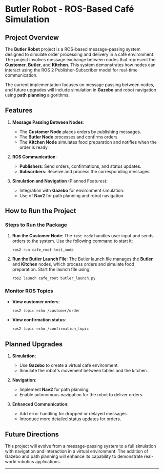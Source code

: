 # **Butler Robot - ROS-Based Café Simulation**

## **Project Overview**

The **Butler Robot** project is a ROS-based message-passing system designed to simulate order processing and delivery in a café environment. The project involves message exchange between nodes that represent the **Customer**, **Butler**, and **Kitchen**. This system demonstrates how nodes can interact using the ROS 2 Publisher-Subscriber model for real-time communication.

The current implementation focuses on message passing between nodes, and future upgrades will include simulation in **Gazebo** and robot navigation using **path planning** algorithms.

## **Features**

1. **Message Passing Between Nodes**:
   - The **Customer Node** places orders by publishing messages.
   - The **Butler Node** processes and confirms orders.
   - The **Kitchen Node** simulates food preparation and notifies when the order is ready.

2. **ROS Communication**:
   - **Publishers**: Send orders, confirmations, and status updates.
   - **Subscribers**: Receive and process the corresponding messages.

3. **Simulation and Navigation** (Planned Features):
   - Integration with **Gazebo** for environment simulation.
   - Use of **Nav2** for path planning and robot navigation.

## **How to Run the Project**

### **Steps to Run the Package**
1. **Run the Customer Node**:
   The `test_node` handles user input and sends orders to the system. Use the following command to start it:
   ```bash
   ros2 run cafe_root test_node
   ```

2. **Run the Butler Launch File**:
   The Butler launch file manages the **Butler** and **Kitchen** nodes, which process orders and simulate food preparation. Start the launch file using:
   ```bash
   ros2 launch cafe_root butler_launch.py
   ```

### **Monitor ROS Topics**
- **View customer orders**:
  ```bash
  ros2 topic echo /customer/order
  ```
- **View confirmation status**:
  ```bash
  ros2 topic echo /confirmation_topic
  ```



## **Planned Upgrades**

1. **Simulation**:
   - Use **Gazebo** to create a virtual café environment.
   - Simulate the robot's movement between tables and the kitchen.

2. **Navigation**:
   - Implement **Nav2** for path planning.
   - Enable autonomous navigation for the robot to deliver orders.

3. **Enhanced Communication**:
   - Add error handling for dropped or delayed messages.
   - Introduce more detailed status updates for orders.

## **Future Directions**

This project will evolve from a message-passing system to a full simulation with navigation and interaction in a virtual environment. The addition of Gazebo and path planning will enhance its capability to demonstrate real-world robotics applications.

---

